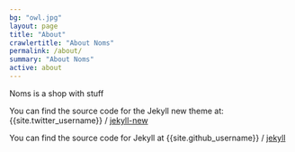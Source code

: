 ```yaml
---
bg: "owl.jpg"
layout: page
title: "About"
crawlertitle: "About Noms"
permalink: /about/
summary: "About Noms"
active: about
---
```


Noms is a shop with stuff

You can find the source code for the Jekyll new theme at:
{{site.twitter_username}} /
[jekyll-new](https://github.com/jglovier/jekyll-new)

You can find the source code for Jekyll at
{{site.github_username}} /
[jekyll](https://github.com/jekyll/jekyll)
